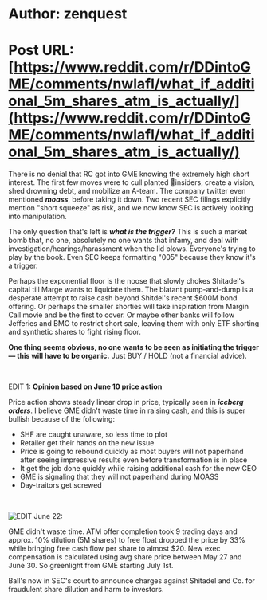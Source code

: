 # Author: zenquest
# Post URL: [https://www.reddit.com/r/DDintoGME/comments/nwlafl/what_if_additional_5m_shares_atm_is_actually/](https://www.reddit.com/r/DDintoGME/comments/nwlafl/what_if_additional_5m_shares_atm_is_actually/)


There is no denial that RC got into GME knowing the extremely high short interest. The first few moves were to cull planted 🐍insiders, create a vision, shed drowning debt, and mobilize an A-team. The company twitter even mentioned ***moass***, before taking it down. Two recent SEC filings explicitly mention "short squeeze" as risk, and we now know SEC is actively looking into manipulation.

The only question that's left is ***what is the trigger?*** This is such a market bomb that, no one, absolutely no one wants that infamy, and deal with investigation/hearings/harassment when the lid blows. Everyone's trying to play by the book. Even SEC keeps formatting "005" because they know it's a trigger.

Perhaps the exponential floor is the noose that slowly chokes Shitadel's capital till Marge wants to liquidate them. The blatant pump-and-dump is a desperate attempt to raise cash beyond Shitdel's recent $600M bond offering. Or perhaps the smaller shorties will take inspiration from Margin Call movie and be the first to cover. Or maybe other banks will follow Jefferies  and BMO to restrict short sale, leaving them with only ETF shorting and synthetic shares to fight rising floor.

**One thing seems obvious, no one wants to be seen as initiating the trigger — this will have to be organic.** Just BUY / HOLD (not a financial advice).

&#x200B;

EDIT 1: **Opinion based on June 10 price action**

Price action shows steady linear drop in price, typically seen in ***iceberg orders***. I believe GME didn't waste time in raising cash, and this is super bullish because of the following:

* SHF are caught unaware, so less time to plot
* Retailer get their hands on the new issue
* Price is going to rebound quickly as most buyers will not paperhand after seeing impressive results even before transformation is in place
* It get the job done quickly while raising additional cash for the new CEO
* GME is signaling that they will not paperhand during MOASS
* Day-traitors get screwed

&#x200B;

![EDIT June 22:](https://gamestop.gcs-web.com/news-releases/news-release-details/gamestop-completes-market-equity-offering-program-0)

GME didn't waste time. ATM offer completion took 9 trading days and approx. 10% dilution (5M shares) to free float dropped the price by 33% while bringing free cash flow per share to almost $20. New exec compensation is calculated using avg share price between May 27 and June 30. So greenlight from GME starting July 1st. 

Ball's now in SEC's court to announce charges against Shitadel and Co. for fraudulent share dilution and harm to investors.